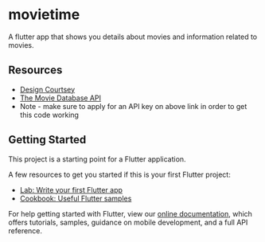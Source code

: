 # movietime
A flutter app that shows you details about movies and information related to movies.

## Resources

- [Design Courtsey](https://www.behance.net/gallery/96923617/Movie-App-Concept?tracking_source=search_projects_recommended%7Cmovie%20app)
- [The Movie Database API](https://developers.themoviedb.org/3/getting-started/introduction)
- Note - make sure to apply for an API key on above link in order to get this code working


## Getting Started

This project is a starting point for a Flutter application.

A few resources to get you started if this is your first Flutter project:

- [Lab: Write your first Flutter app](https://flutter.dev/docs/get-started/codelab)
- [Cookbook: Useful Flutter samples](https://flutter.dev/docs/cookbook)

For help getting started with Flutter, view our
[online documentation](https://flutter.dev/docs), which offers tutorials,
samples, guidance on mobile development, and a full API reference.
